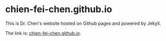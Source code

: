 # chien-fei-chen.github.io

This is Dr. Chen's website hosted on Github pages and powered by Jekyll.

The link is: [chien-fei-chen.github.io](https://chien-fei-chen.github.io).
